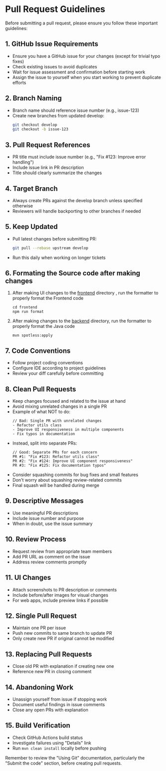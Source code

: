 # Pull Request Guidelines

Before submitting a pull request, please ensure you follow these important
guidelines:

## 1. GitHub Issue Requirements

- Ensure you have a GitHub issue for your changes (except for trivial typo
  fixes)
- Check existing issues to avoid duplicates
- Wait for issue assessment and confirmation before starting work
- Assign the issue to yourself when you start working to prevent duplicate
  efforts

## 2. Branch Naming

- Branch name should reference issue number (e.g., issue-123)
- Create new branches from updated develop:
  ```bash
  git checkout develop
  git checkout -b issue-123
  ```

## 3. Pull Request References

- PR title must include issue number (e.g., "Fix #123: Improve error handling")
- Include issue link in PR description
- Title should clearly summarize the changes

## 4. Target Branch

- Always create PRs against the develop branch unless specified otherwise
- Reviewers will handle backporting to other branches if needed

## 5. Keep Updated

- Pull latest changes before submitting PR:
  ```bash
  git pull --rebase upstream develop
  ```
- Run this daily when working on longer tickets

## 6. Formating the Source code after making changes

1.  After making UI changes to the [frontend](./frontend/) directory , run the
    formatter to properly format the Frontend code

        cd frontend
        npm run format

2.  After making changes to the [backend](./src/) directory, run the formatter
    to properly format the Java code

        mvn spotless:apply

## 7. Code Conventions

- Follow project coding conventions
- Configure IDE according to project guidelines
- Review your diff carefully before committing

## 8. Clean Pull Requests

- Keep changes focused and related to the issue at hand
- Avoid mixing unrelated changes in a single PR
- Example of what NOT to do:
  ```
  // Bad: Single PR with unrelated changes
  - Refactor utils class
  - Improve UI responsiveness in multiple components
  - Fix typos in documentation
  ```
- Instead, split into separate PRs:
  ```
  // Good: Separate PRs for each concern
  PR #1: "Fix #123: Refactor utils class"
  PR #2: "Fix #124: Improve UI component responsiveness"
  PR #3: "Fix #125: Fix documentation typos"
  ```
- Consider squashing commits for bug fixes and small features
- Don't worry about squashing review-related commits
- Final squash will be handled during merge

## 9. Descriptive Messages

- Use meaningful PR descriptions
- Include issue number and purpose
- When in doubt, use the issue summary

## 10. Review Process

- Request review from appropriate team members
- Add PR URL as comment on the issue
- Address review comments promptly

## 11. UI Changes

- Attach screenshots to PR description or comments
- Include before/after images for visual changes
- For web apps, include preview links if possible

## 12. Single Pull Request

- Maintain one PR per issue
- Push new commits to same branch to update PR
- Only create new PR if original cannot be modified

## 13. Replacing Pull Requests

- Close old PR with explanation if creating new one
- Reference new PR in closing comment

## 14. Abandoning Work

- Unassign yourself from issue if stopping work
- Document useful findings in issue comments
- Close any open PRs with explanation

## 15. Build Verification

- Check GitHub Actions build status
- Investigate failures using "Details" link
- Run `mvn clean install` locally before pushing

Remember to review the "Using Git" documentation, particularly the "Submit the
code" section, before creating pull requests.
